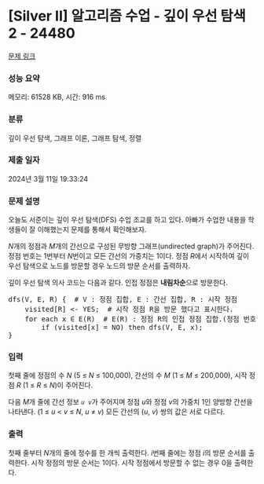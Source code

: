 # [Silver II] 알고리즘 수업 - 깊이 우선 탐색 2 - 24480 

[문제 링크](https://www.acmicpc.net/problem/24480) 

### 성능 요약

메모리: 61528 KB, 시간: 916 ms

### 분류

깊이 우선 탐색, 그래프 이론, 그래프 탐색, 정렬

### 제출 일자

2024년 3월 11일 19:33:24

### 문제 설명

<p style="user-select: auto !important;">오늘도 서준이는 깊이 우선 탐색(DFS) 수업 조교를 하고 있다. 아빠가 수업한 내용을 학생들이 잘 이해했는지 문제를 통해서 확인해보자.</p>

<p style="user-select: auto !important;"><em style="user-select: auto !important;">N</em>개의 정점과 <em style="user-select: auto !important;">M</em>개의 간선으로 구성된 무방향 그래프(undirected graph)가 주어진다. 정점 번호는 1번부터 <em style="user-select: auto !important;">N</em>번이고 모든 간선의 가중치는 1이다. 정점 <i style="user-select: auto !important;">R</i>에서 시작하여 깊이 우선 탐색으로 노드를 방문할 경우 노드의 방문 순서를 출력하자.</p>

<p style="user-select: auto !important;">깊이 우선 탐색 의사 코드는 다음과 같다. 인접 정점은 <b style="user-select: auto !important;">내림차순</b>으로 방문한다.</p>

<pre style="user-select: auto !important;">dfs(V, E, R) {  # V : 정점 집합, E : 간선 집합, R : 시작 정점
    visited[R] <- YES;  # 시작 정점 R을 방문 했다고 표시한다.
    for each x ∈ E(R)  # E(R) : 정점 R의 인접 정점 집합.(정점 번호를 <strong style="user-select: auto !important;">내림차순</strong>으로 방문한다)
        if (visited[x] = NO) then dfs(V, E, x);
}</pre>

### 입력 

 <p style="user-select: auto !important;">첫째 줄에 정점의 수 <em style="user-select: auto !important;">N</em> (5 ≤ <em style="user-select: auto !important;">N</em> ≤ 100,000), 간선의 수 <em style="user-select: auto !important;">M</em> (1 ≤ <em style="user-select: auto !important;">M</em> ≤ 200,000), 시작 정점 <em style="user-select: auto !important;">R</em> (1 ≤ <em style="user-select: auto !important;">R</em> ≤ <em style="user-select: auto !important;">N</em>)이 주어진다.</p>

<p style="user-select: auto !important;">다음 <em style="user-select: auto !important;">M</em>개 줄에 간선 정보 <code style="user-select: auto !important;"><em style="user-select: auto !important;">u</em> <em style="user-select: auto !important;">v</em></code>가 주어지며 정점 <em style="user-select: auto !important;">u</em>와 정점 <em style="user-select: auto !important;">v</em>의 가중치 1인 양방향 간선을 나타낸다. (1 ≤ <em style="user-select: auto !important;">u</em> < <em style="user-select: auto !important;">v</em> ≤ <em style="user-select: auto !important;">N</em>, <em style="user-select: auto !important;">u</em> ≠ <em style="user-select: auto !important;">v</em>) 모든 간선의 (<em style="user-select: auto !important;">u</em>, <em style="user-select: auto !important;">v</em>) 쌍의 값은 서로 다르다.</p>

### 출력 

 <p style="user-select: auto !important;">첫째 줄부터 <em style="user-select: auto !important;">N</em>개의 줄에 정수를 한 개씩 출력한다. <em style="user-select: auto !important;">i</em>번째 줄에는 정점 <em style="user-select: auto !important;">i</em>의 방문 순서를 출력한다. 시작 정점의 방문 순서는 1이다. 시작 정점에서 방문할 수 없는 경우 0을 출력한다.</p>

